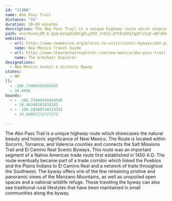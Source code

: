 ```yaml
---
id: "11306"
name: Abo Pass Trail
distance: "31"
duration: 30-60 minutes
description: The Abo Pass Trail is a unique highway route which showcases the natural beauty and historic significance of New Mexico.
path: knnrExnmjSM_A`@y@~EeCp@}@hCgA\y@fO_JrD{C~@YtEsDXIZg@X?zCqC~@ElKkKpAyAvXgX`@s@d@?bN}NZGnIkI`@E~GmHtQoQbk@aj@d@OtKaLRCto@un@bDaDpGoGbc@ya@dUaUbA]Hk@fy@uw@rrB_pBvxA{vAvNmNfEmEdNoMla@a`@~a@oa@dc@wa@t]_]bDmCtb@eb@jMoMpJkKnC{B@SjC_Cf_@m`@pg@mj@pCmCzCuDlCgBf_@o`@j@cA\GrXeYhIqDxIwAbOg@pAg@~AcB~AmFlb@gh@bUoXzOqRhI{Jxc@_i@`HeGxKmH|GaD~@o@jFyB~BuAlDyAlDyBRDzCiBb@Ar@w@~CkAlA_@LYdKkFTBn]mQ~YuNr@k@dA[lHeEl@Kd@g@TDtCmBrJkHzE_FhIgMQ}Uf@_G`AgF|AkFxC{F~DgF|FmEpEoB`G{C^?~AgAj@OlNkGvIsCp@E~B_A`@DfCmAvBe@FOZF~D_Bx@G^]nB[NQt@IdJwChMcCFQbCg@fA?|@YjWIrDHfCs@xFsFtC{GpAoKH_DYkNoAa]eAuNsAu_@_Bu_@y@{LaDoQqGyQqJeMsIwIiV}WkTqW_Ag@_kAutAYF_Xc[qB_EyA_Fm@mFSoN`AeGnQav@~@mFz^o}AnBiI~@iJOiI[uEsCyJkBsCqv@mv@{CmFcAoDi@aDC{D^as@^y_@kAyIkAwDwDsG_FiMyBcHwB{La@uBms@yvDwAiFcCgHiFmLmFiKgJqSw@{@oFiLk|@aiBsMgV}ScZESu_@}i@yLoN_AYgHcH}QiNkDyAyc@cM_B]sXkHcGoC
websites:
  - url: https://www.newmexico.org/places-to-visit/scenic-byways/abo-pass-trail/
    name: New Mexico Travel Guide
  - url: https://www.thearmchairexplorer.com/new-mexico/abo-pass-trail-scenic-byway.php
    name: The Armchair Explorer
designations:
  - New Mexico Scenic & Historic Byway
states:
  - NM
ll:
  - -106.73404545454545
  - 34.6495
bounds:
  - - -106.73404545454545
    - 34.40348181818182
  - - -106.28580748314315
    - 34.64957272727273

---
```


The Abo Pass Trail is a unique highway route which showcases the natural beauty and historic significance of New Mexico.  The Route is located within Socorro, Torrance, and Valencia counties and connects the Salt Missions Trail and El Camino Real Scenic Byways.  This route was an important segment of a Native American trade route first established in 1450 A.D.  The route eventually became part of a trade corridor which linked the Pueblos and the Plains Indians to El Camino Real and a network of trails throughout the Southwest.   The byway offers one of the few remaining pristine and panoramic views of the Manzano Mountains, as well as unspoiled open spaces and a national wildlife refuge.  Those traveling the byway can also see traditional rural lifestyles that have been maintained in small communities along the byway.
